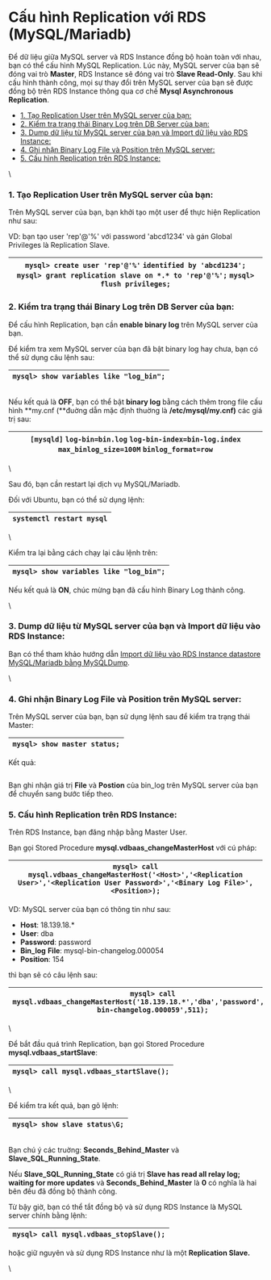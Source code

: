 # Cấu hình Replication với RDS (MySQL/Mariadb)

Để dữ liệu giữa MySQL server và RDS Instance đồng bộ hoàn toàn với nhau, bạn có thể cấu hình MySQL Replication. Lúc này, MySQL server của bạn sẽ đóng vai trò **Master**, RDS Instance sẽ đóng vai trò **Slave Read-Only**. Sau khi cấu hình thành công, mọi sự thay đổi trên MySQL server của bạn sẽ được đồng bộ trên RDS Instance thông qua cơ chế **Mysql Asynchronous Replication**.

* [1. Tạo Replication User trên MySQL server của bạn:](cau-hinh-replication-voi-rds-mysql-mariadb.md#cauhinhreplicationvoirds-mysql-mariadb-1.taoreplicationusertrenmysqlservercuaban)
* [2. Kiểm tra trạng thái Binary Log trên DB Server của bạn:](cau-hinh-replication-voi-rds-mysql-mariadb.md#cauhinhreplicationvoirds-mysql-mariadb-2.kiemtratrangthaibinarylogtrendbservercuaban)
* [3. Dump dữ liệu từ MySQL server của bạn và Import dữ liệu vào RDS Instance:](cau-hinh-replication-voi-rds-mysql-mariadb.md#cauhinhreplicationvoirds-mysql-mariadb-3.dumpdulieutumysqlservercuabanvaimportdulieuvaordsinstance)
* [4. Ghi nhận Binary Log File và Position trên MySQL server:](cau-hinh-replication-voi-rds-mysql-mariadb.md#cauhinhreplicationvoirds-mysql-mariadb-4.ghinhanbinarylogfilevapositiontrenmysqlserver)
* [5. Cấu hình Replication trên RDS Instance:](cau-hinh-replication-voi-rds-mysql-mariadb.md#cauhinhreplicationvoirds-mysql-mariadb-5.cauhinhreplicationtrenrdsinstance)

\


### **1. Tạo Replication User trên MySQL server của bạn:** <a href="#cauhinhreplicationvoirds-mysql-mariadb-1.taoreplicationusertrenmysqlservercuaban" id="cauhinhreplicationvoirds-mysql-mariadb-1.taoreplicationusertrenmysqlservercuaban"></a>

Trên MySQL server của bạn, bạn khởi tạo một user để thực hiện Replication như sau:

VD: bạn tạo user 'rep'@'%' với password 'abcd1234' và gán Global Privileges là Replication Slave.

| `mysql> create user 'rep'@'%'` `identified by 'abcd1234';` `mysql> grant replication slave on *.* to 'rep'@'%';` `mysql> flush privileges;` |
| ------------------------------------------------------------------------------------------------------------------------------------------- |



### **2. Kiểm tra trạng thái Binary Log trên DB Server của bạn:** <a href="#cauhinhreplicationvoirds-mysql-mariadb-2.kiemtratrangthaibinarylogtrendbservercuaban" id="cauhinhreplicationvoirds-mysql-mariadb-2.kiemtratrangthaibinarylogtrendbservercuaban"></a>

Để cấu hình Replication, bạn cần **enable binary log** trên MySQL server của bạn.

Để kiểm tra xem MySQL server của bạn đã bật binary log hay chưa, bạn có thể sử dụng câu lệnh sau:

| `mysql> show variables like "log_bin";` |
| --------------------------------------- |

<figure><img src="https://docs.vngcloud.vn/download/attachments/10880120/Screenshot%20from%202019-11-08%2011-15-34.png?version=3&#x26;modificationDate=1573186809000&#x26;api=v2" alt=""><figcaption></figcaption></figure>

Nếu kết quả là **OFF**, bạn có thể bật **binary log** bằng cách thêm trong file cấu hình **my.cnf (**đuờng dẫn mặc định thuờng là **/etc/mysql/my.cnf)** các giá trị sau:

| `[mysqld]` `log-bin=bin.log` `log-bin-index=bin-log.index` `max_binlog_size=100M` `binlog_format=row` |
| ----------------------------------------------------------------------------------------------------- |

\


Sau đó, bạn cần restart lại dịch vụ MySQL/Mariadb.

Đối với Ubuntu, bạn có thể sử dụng lệnh:

| `systemctl restart mysql` |
| ------------------------- |

\


Kiểm tra lại bằng cách chạy lại câu lệnh trên:

| `mysql> show variables like "log_bin";` |
| --------------------------------------- |

Nếu kết quả là **ON**, chúc mừng bạn đã cấu hình Binary Log thành công.

\


### **3. Dump dữ liệu từ MySQL server của bạn và Import dữ liệu vào RDS Instance:** <a href="#cauhinhreplicationvoirds-mysql-mariadb-3.dumpdulieutumysqlservercuabanvaimportdulieuvaordsinstance" id="cauhinhreplicationvoirds-mysql-mariadb-3.dumpdulieutumysqlservercuabanvaimportdulieuvaordsinstance"></a>

Bạn có thể tham khảo hướng dẫn [Import dữ liệu vào RDS Instance datastore MySQL/Mariadb bằng MySQLDump](import-du-lieu-vao-rds-instance-mysql-mariadb-bang-mysqldump.md).

\


### **4. Ghi nhận Binary Log File và Position trên MySQL server:** <a href="#cauhinhreplicationvoirds-mysql-mariadb-4.ghinhanbinarylogfilevapositiontrenmysqlserver" id="cauhinhreplicationvoirds-mysql-mariadb-4.ghinhanbinarylogfilevapositiontrenmysqlserver"></a>

Trên MySQL server của bạn, bạn sử dụng lệnh sau để kiểm tra trạng thái Master:

| `mysql> show master status;` |
| ---------------------------- |

Kết quả:

<figure><img src="https://docs.vngcloud.vn/download/attachments/10880120/Screenshot%20from%202019-11-08%2011-16-05.png?version=1&#x26;modificationDate=1573186810000&#x26;api=v2" alt=""><figcaption></figcaption></figure>

Bạn ghi nhận giá trị **File** và **Postion** của bin\_log trên MySQL server của bạn để chuyển sang bước tiếp theo.



### **5. Cấu hình Replication trên RDS Instance:** <a href="#cauhinhreplicationvoirds-mysql-mariadb-5.cauhinhreplicationtrenrdsinstance" id="cauhinhreplicationvoirds-mysql-mariadb-5.cauhinhreplicationtrenrdsinstance"></a>

Trên RDS Instance, bạn đăng nhập bằng Master User.

Bạn gọi Stored Procedure **mysql.vdbaas\_changeMasterHost** với cú pháp:

| `mysql> call mysql.vdbaas_changeMasterHost('<Host>','<Replication User>','<Replication User Password>','<Binary Log File>',<Position>);` |
| ---------------------------------------------------------------------------------------------------------------------------------------- |

VD: MySQL server của bạn có thông tin như sau:

* **Host**: 18.139.18.\*
* **User**: dba
* **Password**: password
* **Bin\_log** **File**: mysql-bin-changelog.000054
* **Position**: 154

thì bạn sẽ có câu lệnh sau:

| `mysql> call mysql.vdbaas_changeMasterHost('18.139.18.*','dba','password','mysql-bin-changelog.000059',511);` |
| ------------------------------------------------------------------------------------------------------------- |

\


Để bắt đầu quá trình Replication, bạn gọi Stored Procedure **mysql.vdbaas\_startSlave**:

| `mysql> call mysql.vdbaas_startSlave();` |
| ---------------------------------------- |

\


Để kiểm tra kết quả, bạn gõ lệnh:

| `mysql> show slave status\G;` |
| ----------------------------- |

<figure><img src="https://docs.vngcloud.vn/download/attachments/10880120/Screenshot%20from%202019-11-08%2011-16-18.png?version=1&#x26;modificationDate=1573186810000&#x26;api=v2" alt=""><figcaption></figcaption></figure>

Bạn chú ý các truờng: **Seconds\_Behind\_Master** và **Slave\_SQL\_Running\_State**.

Nếu **Slave\_SQL\_Running\_State** có giá trị **Slave has read all relay log; waiting for more updates** và **Seconds\_Behind\_Master** là **0** có nghĩa là hai bên đều đã đồng bộ thành công.

Từ bậy giờ, bạn có thể tắt đồng bộ và sử dụng RDS Instance là MySQL server chính bằng lệnh:

| `mysql> call mysql.vdbaas_stopSlave();` |
| --------------------------------------- |

hoặc giữ nguyên và sử dụng RDS Instance như là một **Replication Slave.**

\
